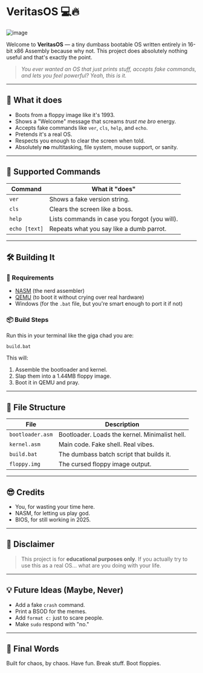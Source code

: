 # VeritasOS 💻🔥

![image](https://github.com/user-attachments/assets/a32d294b-ad01-4c6b-852d-5e4199c15d76)

Welcome to **VeritasOS** — a tiny dumbass bootable OS written entirely in 16-bit x86 Assembly because why not. This project does absolutely nothing useful and that's exactly the point.

> *You ever wanted an OS that just prints stuff, accepts fake commands, and lets you feel powerful? Yeah, this is it.*

---

## 🧠 What it does

- Boots from a floppy image like it's 1993.
- Shows a "Welcome" message that screams *trust me bro* energy.
- Accepts fake commands like `ver`, `cls`, `help`, and `echo`.
- Pretends it's a real OS.
- Respects you enough to clear the screen when told.
- Absolutely **no** multitasking, file system, mouse support, or sanity.

---

## 💬 Supported Commands

| Command | What it "does" |
|--------|----------------|
| `ver`  | Shows a fake version string. |
| `cls`  | Clears the screen like a boss. |
| `help` | Lists commands in case you forgot (you will). |
| `echo [text]` | Repeats what you say like a dumb parrot. |

---

## 🛠️ Building It

### 🔧 Requirements

- [NASM](https://www.nasm.us/) (the nerd assembler)
- [QEMU](https://www.qemu.org/) (to boot it without crying over real hardware)
- Windows (for the `.bat` file, but you're smart enough to port it if not)

### 📦 Build Steps

Run this in your terminal like the giga chad you are:

```bash
build.bat
````

This will:

1. Assemble the bootloader and kernel.
2. Slap them into a 1.44MB floppy image.
3. Boot it in QEMU and pray.

---

## 🧾 File Structure

| File             | Description                                    |
| ---------------- | ---------------------------------------------- |
| `bootloader.asm` | Bootloader. Loads the kernel. Minimalist hell. |
| `kernel.asm`     | Main code. Fake shell. Real vibes.             |
| `build.bat`      | The dumbass batch script that builds it.       |
| `floppy.img`     | The cursed floppy image output.                |

---

## 😎 Credits

* You, for wasting your time here.
* NASM, for letting us play god.
* BIOS, for still working in 2025.

---

## 🧨 Disclaimer

> This project is for **educational purposes only**. If you actually try to use this as a real OS... what are you doing with your life.

---

## 💡 Future Ideas (Maybe, Never)

* Add a fake `crash` command.
* Print a BSOD for the memes.
* Add `format c:` just to scare people.
* Make `sudo` respond with "no."

---

## 🖕 Final Words

Built for chaos, by chaos.
Have fun. Break stuff. Boot floppies.

